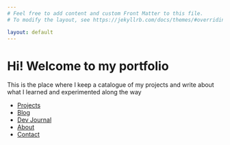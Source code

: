```yaml
---
# Feel free to add content and custom Front Matter to this file.
# To modify the layout, see https://jekyllrb.com/docs/themes/#overriding-theme-defaults

layout: default
---
```


<h1>Hi! Welcome to my portfolio</h1>
<p>This is the place where I keep a catalogue of my projects and write about what I learned and experimented along the way</p>

<nav>
    <ul>
        <li><a href="projects.html">Projects</a></li>
        <li><a href="blog.html">Blog</a></li>
        <li><a href="journal.html">Dev Journal</a></li>
        <li><a href="about.html">About</a></li>
        <li><a href="contact.html">Contact</a></li>
    </ul>
</nav>
